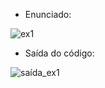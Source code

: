 - Enunciado:

![ex1](https://user-images.githubusercontent.com/88458605/128265095-c22e2d64-137d-44a4-bb46-763550c807bf.jpg)

- Saída do código:

![saída_ex1](https://user-images.githubusercontent.com/88458605/128265169-0801249e-16dc-4005-a5f5-5bd27f953a02.png)
